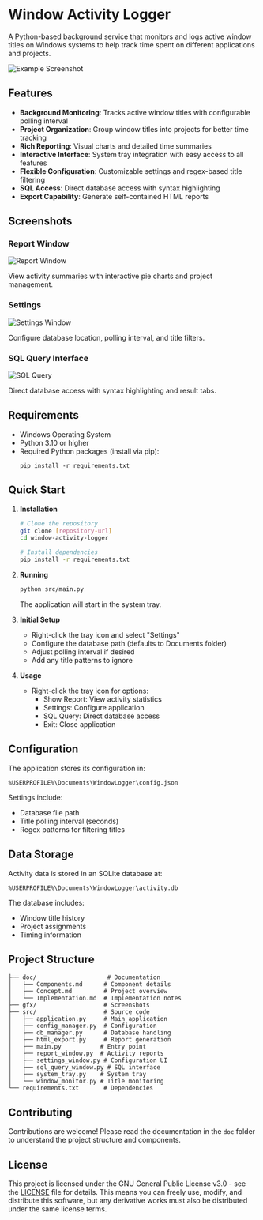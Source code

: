 # Window Activity Logger

A Python-based background service that monitors and logs active window titles on Windows systems to help track time spent on different applications and projects.

![Example Screenshot](gfx/example.png)

## Features
- **Background Monitoring**: Tracks active window titles with configurable polling interval
- **Project Organization**: Group window titles into projects for better time tracking
- **Rich Reporting**: Visual charts and detailed time summaries
- **Interactive Interface**: System tray integration with easy access to all features
- **Flexible Configuration**: Customizable settings and regex-based title filtering
- **SQL Access**: Direct database access with syntax highlighting
- **Export Capability**: Generate self-contained HTML reports

## Screenshots

### Report Window

![Report Window](gfx/report_window.png)

View activity summaries with interactive pie charts and project management.

### Settings

![Settings Window](gfx/settings_window.png)

Configure database location, polling interval, and title filters.

### SQL Query Interface

![SQL Query](gfx/sql_window.png)

Direct database access with syntax highlighting and result tabs.

## Requirements
- Windows Operating System
- Python 3.10 or higher
- Required Python packages (install via pip):
  ```
  pip install -r requirements.txt
  ```

## Quick Start

1. **Installation**
   ```bash
   # Clone the repository
   git clone [repository-url]
   cd window-activity-logger

   # Install dependencies
   pip install -r requirements.txt
   ```

2. **Running**
   ```bash
   python src/main.py
   ```
   The application will start in the system tray.

3. **Initial Setup**
   - Right-click the tray icon and select "Settings"
   - Configure the database path (defaults to Documents folder)
   - Adjust polling interval if desired
   - Add any title patterns to ignore

4. **Usage**
   - Right-click the tray icon for options:
     - Show Report: View activity statistics
     - Settings: Configure application
     - SQL Query: Direct database access
     - Exit: Close application

## Configuration

The application stores its configuration in:
```
%USERPROFILE%\Documents\WindowLogger\config.json
```

Settings include:
- Database file path
- Title polling interval (seconds)
- Regex patterns for filtering titles

## Data Storage

Activity data is stored in an SQLite database at:
```
%USERPROFILE%\Documents\WindowLogger\activity.db
```

The database includes:
- Window title history
- Project assignments
- Timing information

## Project Structure
```
├── doc/                    # Documentation
│   ├── Components.md      # Component details
│   ├── Concept.md         # Project overview
│   └── Implementation.md  # Implementation notes
├── gfx/                   # Screenshots
├── src/                   # Source code
│   ├── application.py     # Main application
│   ├── config_manager.py  # Configuration
│   ├── db_manager.py      # Database handling
│   ├── html_export.py     # Report generation
│   ├── main.py           # Entry point
│   ├── report_window.py  # Activity reports
│   ├── settings_window.py # Configuration UI
│   ├── sql_query_window.py # SQL interface
│   ├── system_tray.py    # System tray
│   └── window_monitor.py # Title monitoring
└── requirements.txt       # Dependencies
```

## Contributing

Contributions are welcome! Please read the documentation in the `doc` folder to understand the project structure and components.

## License

This project is licensed under the GNU General Public License v3.0 - see the [LICENSE](LICENSE) file for details. This means you can freely use, modify, and distribute this software, but any derivative works must also be distributed under the same license terms.
